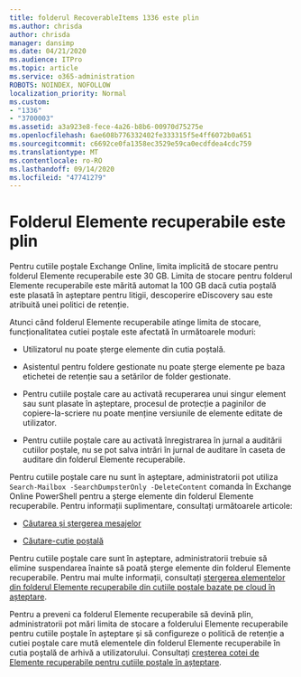 ```yaml
---
title: folderul RecoverableItems 1336 este plin
ms.author: chrisda
author: chrisda
manager: dansimp
ms.date: 04/21/2020
ms.audience: ITPro
ms.topic: article
ms.service: o365-administration
ROBOTS: NOINDEX, NOFOLLOW
localization_priority: Normal
ms.custom:
- "1336"
- "3700003"
ms.assetid: a3a923e8-fece-4a26-b8b6-00970d75275e
ms.openlocfilehash: 6ae608b776332402fe333315f5e4ff6072b0a651
ms.sourcegitcommit: c6692ce0fa1358ec3529e59ca0ecdfdea4cdc759
ms.translationtype: MT
ms.contentlocale: ro-RO
ms.lasthandoff: 09/14/2020
ms.locfileid: "47741279"
---
```

# <a name="the-recoverable-items-folder-is-full"></a>Folderul Elemente recuperabile este plin

Pentru cutiile poștale Exchange Online, limita implicită de stocare pentru folderul Elemente recuperabile este 30 GB. Limita de stocare pentru folderul Elemente recuperabile este mărită automat la 100 GB dacă cutia poștală este plasată în așteptare pentru litigii, descoperire eDiscovery sau este atribuită unei politici de retenție.

Atunci când folderul Elemente recuperabile atinge limita de stocare, funcționalitatea cutiei poștale este afectată în următoarele moduri:

- Utilizatorul nu poate șterge elemente din cutia poștală.

- Asistentul pentru foldere gestionate nu poate șterge elemente pe baza etichetei de retenție sau a setărilor de folder gestionate.

- Pentru cutiile poștale care au activată recuperarea unui singur element sau sunt plasate în așteptare, procesul de protecție a paginilor de copiere-la-scriere nu poate menține versiunile de elemente editate de utilizator.

- Pentru cutiile poștale care au activată înregistrarea în jurnal a auditării cutiilor poștale, nu se pot salva intrări în jurnal de auditare în caseta de auditare din folderul Elemente recuperabile.

Pentru cutiile poștale care nu sunt în așteptare, administratorii pot utiliza `Search-Mailbox -SearchDumpsterOnly -DeleteContent` comanda în Exchange Online PowerShell pentru a șterge elemente din folderul Elemente recuperabile. Pentru informații suplimentare, consultați următoarele articole:

- [Căutarea și ștergerea mesajelor](https://docs.microsoft.com/microsoft-365/compliance/search-for-and-delete-messagesadmin-help)

- [Căutare-cutie poștală](https://docs.microsoft.com/powershell/module/exchange/mailboxes/Search-Mailbox)

Pentru cutiile poștale care sunt în așteptare, administratorii trebuie să elimine suspendarea înainte să poată șterge elemente din folderul Elemente recuperabile. Pentru mai multe informații, consultați [ștergerea elementelor din folderul Elemente recuperabile din cutiile poștale bazate pe cloud în așteptare](https://docs.microsoft.com/microsoft-365/compliance/delete-items-in-the-recoverable-items-folder-of-mailboxes-on-hold).

Pentru a preveni ca folderul Elemente recuperabile să devină plin, administratorii pot mări limita de stocare a folderului Elemente recuperabile pentru cutiile poștale în așteptare și să configureze o politică de retenție a cutiei poștale care mută elementele din folderul Elemente recuperabile în cutia poștală de arhivă a utilizatorului. Consultați [creșterea cotei de Elemente recuperabile pentru cutiile poștale în așteptare](https://docs.microsoft.com/microsoft-365/compliance/increase-the-recoverable-quota-for-mailboxes-on-hold).
